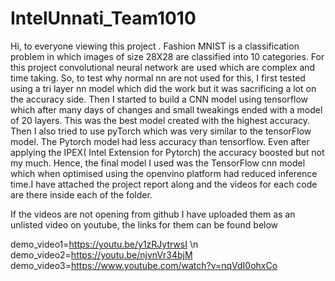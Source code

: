 # IntelUnnati_Team1010
Hi, to everyone viewing this project . Fashion MNIST is a classification problem in which images of size 28X28 are classified into 10 categories. For this project convolutional neural network are used which are complex and time taking. So, to test why normal nn are not used for this, I first tested using a tri layer nn model which did the work but it was sacrificing a lot on the accuracy side. Then I started to build a CNN model using tensorflow which after many days of changes and small tweakings ended with a model of 20 layers. This was the best model created with the highest accuracy. Then I also tried to use pyTorch which was very similar to the tensorFlow model. The Pytorch model had less accuracy than tensorflow. Even after applying the IPEX( Intel Extension for Pytorch) the accuracy boosted but not my much. Hence, the final model I used was the TensorFlow cnn model which when optimised using the openvino platform had reduced inference time.I have attached the project report along and the videos for each code are there inside each of the folder.

If the videos are not opening from github I have uploaded them as an unlisted video on youtube, the links for them can be found below

demo_video1=https://youtu.be/y1zRJytrwsI \n
demo_video2=https://youtu.be/njvnVr34bjM
demo_video3=https://www.youtube.com/watch?v=nqVdI0ohxCo
